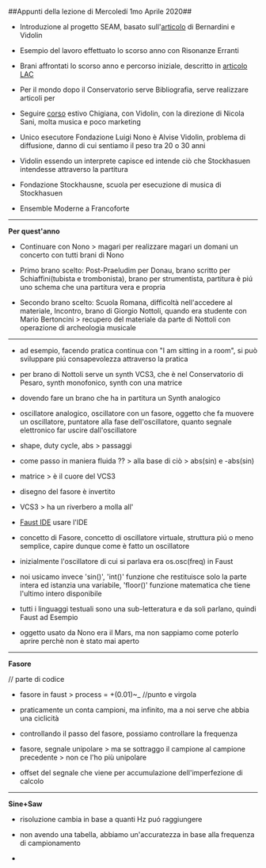 ##Appunti della lezione di Mercoledí 1mo Aprile 2020##

- Introduzione al progetto SEAM, basato sull'[articolo](https://github.com/s-e-a-m https://www.academia.edu/16348988/Sustainable_live_electro-acoustic_music) di Bernardini e Vidolin

- Esempio del lavoro effettuato lo scorso anno con Risonanze Erranti

- Brani affrontati lo scorso anno e percorso iniziale, descritto in [articolo LAC](https://github.com/s-e-a-m/References/blob/master/draft-paper/LAC-20-SEAM-sent.pdf)

- Per il mondo dopo il Conservatorio serve Bibliografia, serve realizzare articoli per  

- Seguire [corso](https://chigiana.org/live-electronics-2020/) estivo Chigiana, con Vidolin, con la direzione di Nicola Sani, molta musica e poco marketing

- Unico esecutore Fondazione Luigi Nono è Alvise Vidolin, problema di diffusione, danno di cui sentiamo il peso tra 20 o 30 anni

- Vidolin essendo un interprete capisce ed intende ciò che Stockhasuen intendesse attraverso la partitura

- Fondazione Stockhausne, scuola per esecuzione di musica di Stockhasuen

- Ensemble Moderne a Francoforte

---------------------------------------
**Per quest'anno**
- Continuare con Nono > magari per realizzare magari un domani un concerto con tutti brani di Nono

- Primo brano scelto: Post-Praeludim per Donau, brano scritto per Schiaffini(tubista e trombonista), brano per strumentista, partitura è piú uno schema che una partitura vera e propria

- Secondo brano scelto: Scuola Romana, difficoltà nell'accedere al materiale, Incontro, brano di Giorgio Nottoli, quando era studente con Mario Bertoncini > recupero del materiale da parte di Nottoli con operazione di archeologia musicale

---------------------------------------
- ad esempio, facendo pratica continua con "I am sitting in a room", si può sviluppare piú consapevolezza attraverso la pratica

- per brano di Nottoli serve un synth VCS3, che è nel Conservatorio di Pesaro, synth monofonico, synth con una matrice

- dovendo fare un brano che ha in partitura un Synth analogico

- oscillatore analogico, oscillatore con un fasore, oggetto che fa muovere un oscillatore, puntatore alla fase dell'oscillatore, quanto segnale elettronico far uscire dall'oscillatore

- shape, duty cycle, abs > passaggi

- come passo in maniera fluida ?? > alla base di ciò > abs(sin) e -abs(sin)

- matrice > è il cuore del VCS3

- disegno del fasore è invertito

- VCS3 > ha un riverbero a molla all'

- [Faust IDE](https://faustide.grame.fr/) usare l'IDE

- concetto di Fasore, concetto di oscillatore virtuale, struttura piú o meno semplice, capire dunque come è fatto un oscillatore

- inizialmente l'oscillatore di cui si parlava era os.osc(freq) in Faust

- noi usicamo invece 'sin()', 'int()' funzione che restituisce solo la parte intera ed istanzia una variabile, 'floor()' funzione matematica che tiene l'ultimo intero disponibile

- tutti i linguaggi testuali sono una sub-letteratura e da soli parlano, quindi Faust ad Esempio

- oggetto usato da Nono era il Mars, ma non sappiamo come poterlo aprire perchè non è stato mai aperto

-----------------------
**Fasore**

// parte di codice
- fasore in faust > process = +(0.01)~_ //punto e virgola

- praticamente un conta campioni, ma infinito, ma a noi serve che abbia una ciclicità

- controllando il passo del fasore, possiamo controllare la frequenza

- fasore, segnale unipolare > ma se sottraggo il campione al campione precedente > non ce l'ho più unipolare

- offset del segnale che viene per accumulazione dell'imperfezione di calcolo

----------------------
**Sine+Saw**

- risoluzione cambia in base a quanti Hz puó raggiungere

- non avendo una tabella, abbiamo un'accuratezza in base alla frequenza di campionamento

-
